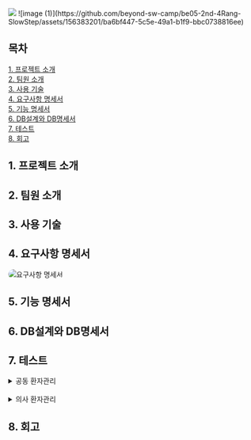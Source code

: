 <img src="https://capsule-render.vercel.app/api?type=waving&color=75bdc2&height=120&section=footer&text=느린걸음&fontSize=50"/>
![image (1)](https://github.com/beyond-sw-camp/be05-2nd-4Rang-SlowStep/assets/156383201/ba6bf447-5c5e-49a1-b1f9-bbc0738816ee)


## 목차
  [1. 프로젝트 소개](#1-프로젝트-소개)<br>
  [2. 팀원 소개](#2-팀원-소개)<br>
  [3. 사용 기술](#3-사용-기술)<br>
  [4. 요구사항 명세서](#4-요구사항-명세서)<br>
  [5. 기능 명세서](#5-기능-명세서)<br>
  [6. DB설계와 DB명세서](#6-DB설계와DB명세서)<br>
  [7. 테스트](#7-테스트)<br>
  [8. 회고](#8-회고)<br>

## 1. 프로젝트 소개


## 2. 팀원 소개


## 3. 사용 기술


## 4. 요구사항 명세서

<img src="https://github.com/beyond-sw-camp/be05-2nd-4Rang-SlowStep/assets/132131921/437f3fcc-1ad1-4cb7-9035-51545af24a35" alt="요구사항 명세서" style='border-radius: 100px;'>



## 5. 기능 명세서


## 6. DB설계와 DB명세서


## 7. 테스트
<details>
<summary>공동 환자관리</summary>
  <img src="https://github.com/beyond-sw-camp/be05-2nd-4Rang-SlowStep/assets/132131921/14d7e139-41a4-4c67-9f32-719fae2c794a" alt="환자 정보 조회" style='border-radius: 100px;'>
  <br>
  <img src="https://github.com/beyond-sw-camp/be05-2nd-4Rang-SlowStep/assets/132131921/2708c268-c914-4a29-a2e0-41678a8fc3be" alt="복용 약물 조회" style='border-radius: 100px;'>
</details>

<br>

<details>
<summary>의사 환자관리</summary>
  <img src="https://github.com/beyond-sw-camp/be05-2nd-4Rang-SlowStep/assets/132131921/ef1e7130-1e6d-44bb-a72b-a97804587107" alt="진료 정보 조회" style='border-radius: 100px;'>
  <img src="https://github.com/beyond-sw-camp/be05-2nd-4Rang-SlowStep/assets/132131921/5ebdb3c8-ed50-4f23-a097-7c9afb5f308b" alt="진료 정보 등록" style='border-radius: 100px;'>
</details>


## 8. 회고
